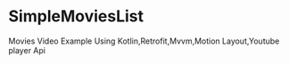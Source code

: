 # SimpleMoviesList
Movies Video Example
Using Kotlin,Retrofit,Mvvm,Motion Layout,Youtube player Api
